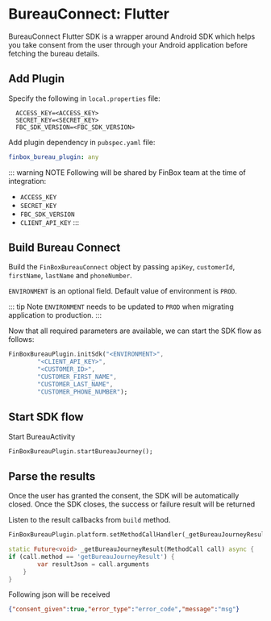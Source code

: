 # BureauConnect: Flutter

BureauConnect Flutter SDK is a wrapper around Android SDK which helps you take consent from the user through your Android application before fetching the bureau details.

## Add Plugin

Specify the following in `local.properties` file:

  ```
    ACCESS_KEY=<ACCESS_KEY>
    SECRET_KEY=<SECRET_KEY>
    FBC_SDK_VERSION=<FBC_SDK_VERSION>
```

Add plugin dependency in `pubspec.yaml` file:

  ```yml
  finbox_bureau_plugin: any
  ```

::: warning NOTE
Following will be shared by FinBox team at the time of integration:

- `ACCESS_KEY`
- `SECRET_KEY`
- `FBC_SDK_VERSION`
- `CLIENT_API_KEY`
  :::

## Build Bureau Connect

Build the `FinBoxBureauConnect` object by passing `apiKey`, `customerId`, `firstName`, `lastName` and `phoneNumber`.

`ENVIRONMENT` is an optional field. Default value of environment is `PROD`.

::: tip Note
`ENVIRONMENT` needs to be updated to `PROD` when migrating application to production.
:::

Now that all required parameters are available, we can start the SDK flow as follows:

```dart
FinBoxBureauPlugin.initSdk("<ENVIRONMENT>",
        "<CLIENT_API_KEY>",
        "<CUSTOMER_ID>",
        "CUSTOMER_FIRST_NAME",
        "CUSTOMER_LAST_NAME",
        "CUSTOMER_PHONE_NUMBER");
```

## Start SDK flow

Start BureauActivity

```dart
FinBoxBureauPlugin.startBureauJourney();
```

## Parse the results

Once the user has granted the consent, the SDK will be automatically closed. Once the SDK closes, the success or failure result will be returned

Listen to the result callbacks from `build` method.

```dart
FinBoxBureauPlugin.platform.setMethodCallHandler(_getBureauJourneyResult);
```

```dart
static Future<void> _getBureauJourneyResult(MethodCall call) async {
if (call.method == 'getBureauJourneyResult') {
        var resultJson = call.arguments
    }
}
```

Following json will be received

```json
{"consent_given":true,"error_type":"error_code","message":"msg"}
```